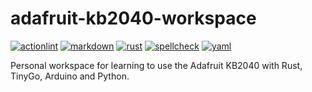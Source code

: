 # adafruit-kb2040-workspace

[![actionlint](https://github.com/vpayno/adafruit-kb2040-workspace/actions/workflows/gh-actions.yaml/badge.svg?branch=main)](https://github.com/vpayno/adafruit-kb2040-workspace/actions/workflows/gh-actions.yaml)
[![markdown](https://github.com/vpayno/adafruit-kb2040-workspace/actions/workflows/markdown.yaml/badge.svg?branch=main)](https://github.com/vpayno/adafruit-kb2040-workspace/actions/workflows/markdown.yaml)
[![rust](https://github.com/vpayno/adafruit-kb2040-workspace/actions/workflows/rust.yaml/badge.svg?branch=main)](https://github.com/vpayno/adafruit-kb2040-workspace/actions/workflows/rust.yaml)
[![spellcheck](https://github.com/vpayno/adafruit-kb2040-workspace/actions/workflows/spellcheck.yaml/badge.svg?branch=main)](https://github.com/vpayno/adafruit-kb2040-workspace/actions/workflows/spellcheck.yaml)
[![yaml](https://github.com/vpayno/adafruit-kb2040-workspace/actions/workflows/yaml.yaml/badge.svg?branch=main)](https://github.com/vpayno/adafruit-kb2040-workspace/actions/workflows/yaml.yaml)

Personal workspace for learning to use the Adafruit KB2040 with Rust, TinyGo, Arduino and Python.
